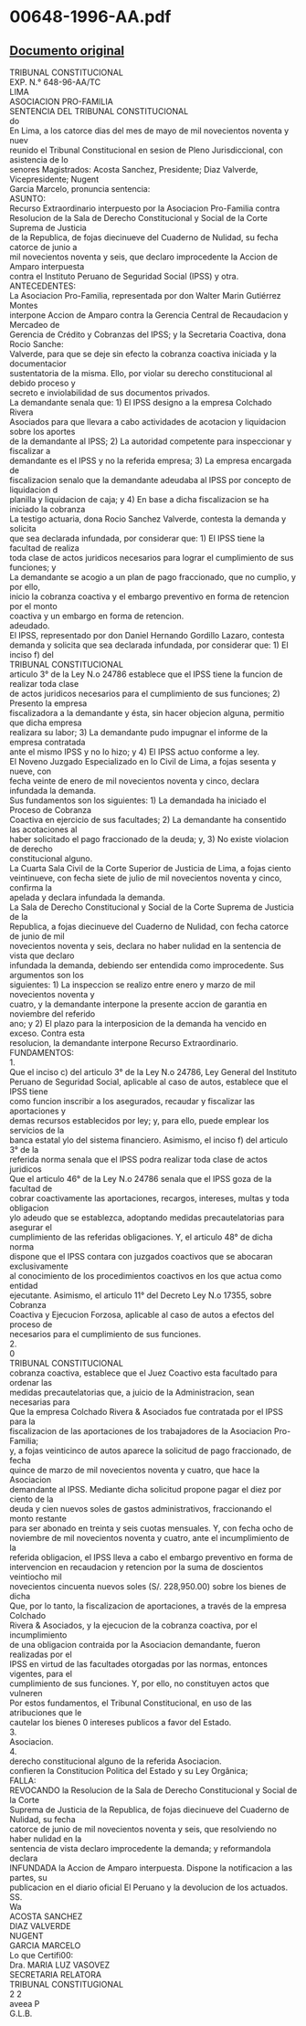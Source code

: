 
00648-1996-AA.pdf
=================
  
[Documento original](https://tc.gob.pe/jurisprudencia/1999/00648-1996-AA.pdf)  
---  
TRIBUNAL CONSTITUCIONAL  
EXP. N.° 648-96-AA/TC  
LIMA  
ASOCIACION PRO-FAMILIA  
SENTENCIA DEL TRIBUNAL CONSTITUCIONAL  
do  
En Lima, a los catorce dias del mes de mayo de mil novecientos noventa y nuev  
reunido el Tribunal Constitucional en sesion de Pleno Jurisdiccional, con asistencia de lo  
senores Magistrados: Acosta Sanchez, Presidente; Diaz Valverde, Vicepresidente; Nugent  
Garcia Marcelo, pronuncia sentencia:  
ASUNTO:  
Recurso Extraordinario interpuesto por la Asociacion Pro-Familia contra  
Resolucion de la Sala de Derecho Constitucional y Social de la Corte Suprema de Justicia  
de la Republica, de fojas diecinueve del Cuaderno de Nulidad, su fecha catorce de junio a  
mil novecientos noventa y seis, que declaro improcedente la Accion de Amparo interpuesta  
contra el Instituto Peruano de Seguridad Social (IPSS) y otra.  
ANTECEDENTES:  
La Asociacion Pro-Familia, representada por don Walter Marin Gutiérrez Montes  
interpone Accion de Amparo contra la Gerencia Central de Recaudacion y Mercadeo de  
Gerencia de Crédito y Cobranzas del IPSS; y la Secretaria Coactiva, dona Rocio Sanche:  
Valverde, para que se deje sin efecto la cobranza coactiva iniciada y la documentacior  
sustentatoria de la misma. Ello, por violar su derecho constitucional al debido proceso y  
secreto e inviolabilidad de sus documentos privados.  
La demandante senala que: 1) El IPSS designo a la empresa Colchado Rivera  
Asociados para que llevara a cabo actividades de acotacion y liquidacion sobre los aportes  
de la demandante al IPSS; 2) La autoridad competente para inspeccionar y fiscalizar a  
demandante es el IPSS y no la referida empresa; 3) La empresa encargada de  
fiscalizacion senalo que la demandante adeudaba al IPSS por concepto de liquidacion d  
planilla y liquidacion de caja; y 4) En base a dicha fiscalizacion se ha iniciado la cobranza  
La testigo actuaria, dona Rocio Sanchez Valverde, contesta la demanda y solicita  
que sea declarada infundada, por considerar que: 1) El IPSS tiene la facultad de realiza  
toda clase de actos juridicos necesarios para lograr el cumplimiento de sus funciones; y  
La demandante se acogio a un plan de pago fraccionado, que no cumplio, y por ello,  
inicio la cobranza coactiva y el embargo preventivo en forma de retencion por el monto  
coactiva y un embargo en forma de retencion.  
adeudado.  
El IPSS, representado por don Daniel Hernando Gordillo Lazaro, contesta  
demanda y solicita que sea declarada infundada, por considerar que: 1) El inciso f) del  
TRIBUNAL CONSTITUCIONAL  
articulo 3° de la Ley N.o 24786 establece que el IPSS tiene la funcion de realizar toda clase  
de actos juridicos necesarios para el cumplimiento de sus funciones; 2) Presento la empresa  
fiscalizadora a la demandante y ésta, sin hacer objecion alguna, permitio que dicha empresa  
realizara su labor; 3) La demandante pudo impugnar el informe de la empresa contratada  
ante el mismo IPSS y no lo hizo; y 4) El IPSS actuo conforme a ley.  
El Noveno Juzgado Especializado en lo Civil de Lima, a fojas sesenta y nueve, con  
fecha veinte de enero de mil novecientos noventa y cinco, declara infundada la demanda.  
Sus fundamentos son los siguientes: 1) La demandada ha iniciado el Proceso de Cobranza  
Coactiva en ejercicio de sus facultades; 2) La demandante ha consentido las acotaciones al  
haber solicitado el pago fraccionado de la deuda; y, 3) No existe violacion de derecho  
constitucional alguno.  
La Cuarta Sala Civil de la Corte Superior de Justicia de Lima, a fojas ciento  
veintinueve, con fecha siete de julio de mil novecientos noventa y cinco, confirma la  
apelada y declara infundada la demanda.  
La Sala de Derecho Constitucional y Social de la Corte Suprema de Justicia de la  
Republica, a fojas diecinueve del Cuaderno de Nulidad, con fecha catorce de junio de mil  
novecientos noventa y seis, declara no haber nulidad en la sentencia de vista que declaro  
infundada la demanda, debiendo ser entendida como improcedente. Sus argumentos son los  
siguientes: 1) La inspeccion se realizo entre enero y marzo de mil novecientos noventa y  
cuatro, y la demandante interpone la presente accion de garantia en noviembre del referido  
ano; y 2) El plazo para la interposicion de la demanda ha vencido en exceso. Contra esta  
resolucion, la demandante interpone Recurso Extraordinario.  
FUNDAMENTOS:  
1.  
Que el inciso c) del articulo 3° de la Ley N.o 24786, Ley General del Instituto  
Peruano de Seguridad Social, aplicable al caso de autos, establece que el IPSS tiene  
como funcion inscribir a los asegurados, recaudar y fiscalizar las aportaciones y  
demas recursos establecidos por ley; y, para ello, puede emplear los servicios de la  
banca estatal ylo del sistema financiero. Asimismo, el inciso f) del articulo 3° de la  
referida norma senala que el IPSS podra realizar toda clase de actos juridicos  
Que el articulo 46° de la Ley N.o 24786 senala que el IPSS goza de la facultad de  
cobrar coactivamente las aportaciones, recargos, intereses, multas y toda obligacion  
ylo adeudo que se establezca, adoptando medidas precautelatorias para asegurar el  
cumplimiento de las referidas obligaciones. Y, el articulo 48° de dicha norma  
dispone que el IPSS contara con juzgados coactivos que se abocaran exclusivamente  
al conocimiento de los procedimientos coactivos en los que actua como entidad  
ejecutante. Asimismo, el articulo 11° del Decreto Ley N.o 17355, sobre Cobranza  
Coactiva y Ejecucion Forzosa, aplicable al caso de autos a efectos del proceso de  
necesarios para el cumplimiento de sus funciones.  
2.  
0  
TRIBUNAL CONSTITUCIONAL  
cobranza coactiva, establece que el Juez Coactivo esta facultado para ordenar las  
medidas precautelatorias que, a juicio de la Administracion, sean necesarias para  
Que la empresa Colchado Rivera & Asociados fue contratada por el IPSS para la  
fiscalizacion de las aportaciones de los trabajadores de la Asociacion Pro-Familia;  
y, a fojas veinticinco de autos aparece la solicitud de pago fraccionado, de fecha  
quince de marzo de mil novecientos noventa y cuatro, que hace la Asociacion  
demandante al IPSS. Mediante dicha solicitud propone pagar el diez por ciento de la  
deuda y cien nuevos soles de gastos administrativos, fraccionando el monto restante  
para ser abonado en treinta y seis cuotas mensuales. Y, con fecha ocho de  
noviembre de mil novecientos noventa y cuatro, ante el incumplimiento de la  
referida obligacion, el IPSS lleva a cabo el embargo preventivo en forma de  
intervencion en recaudacion y retencion por la suma de doscientos veintiocho mil  
novecientos cincuenta nuevos soles (S/. 228,950.00) sobre los bienes de dicha  
Que, por lo tanto, la fiscalizacion de aportaciones, a través de la empresa Colchado  
Rivera & Asociados, y la ejecucion de la cobranza coactiva, por el incumplimiento  
de una obligacion contraida por la Asociacion demandante, fueron realizadas por el  
IPSS en virtud de las facultades otorgadas por las normas, entonces vigentes, para el  
cumplimiento de sus funciones. Y, por ello, no constituyen actos que vulneren  
Por estos fundamentos, el Tribunal Constitucional, en uso de las atribuciones que le  
cautelar los bienes 0 intereses publicos a favor del Estado.  
3.  
Asociacion.  
4.  
derecho constitucional alguno de la referida Asociacion.  
confieren la Constitucion Politica del Estado y su Ley Orgânica;  
FALLA:  
REVOCANDO la Resolucion de la Sala de Derecho Constitucional y Social de la Corte  
Suprema de Justicia de la Republica, de fojas diecinueve del Cuaderno de Nulidad, su fecha  
catorce de junio de mil novecientos noventa y seis, que resolviendo no haber nulidad en la  
sentencia de vista declaro improcedente la demanda; y reformandola declara  
INFUNDADA la Accion de Amparo interpuesta. Dispone la notificacion a las partes, su  
publicacion en el diario oficial El Peruano y la devolucion de los actuados.  
SS.  
Wa  
ACOSTA SANCHEZ  
DIAZ VALVERDE  
NUGENT  
GARCIA MARCELO  
Lo que Certifi00:  
Dra. MARIA LUZ VASOVEZ  
SECRETARIA RELATORA  
TRIBUNAL CONSTITUGIONAL  
2 2  
aveea P  
G.L.B.  
